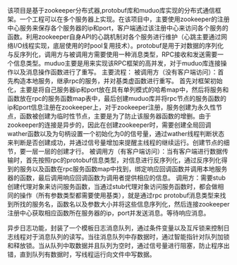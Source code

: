 该项目是基于zookeeper分布式器,protobuf库和muduo库实现的分布式通信框架。一个工程可以在多个服务器上实现。在该项目中，主要使用zookeeper的注册中心服务来保存各个服务器的ip和port，客户端通过该注册中心来访问各个服务的函数。利用zookeeper自身API的心跳机制对各个服务进行维护（心跳主要通过网络I/O线程实现，底层使用的时pool复用技术）。protobuf是用于对数据的序列化与反序列化，调用方与被调用方需要使用一种消息类型，RPC接收和发送需要一个信息类型。muduo主要是用来实现该RPC框架的高并发，对于muduo库连接操作以及消息操作函数进行了重写。
主要流程：
    被调用方（没有客户端访问）：首先构造本地服务，继承rpc的服务，并对基类虚函数进行重写。   首先对框架初始化，主要是将自己服务器ip和port放在具有单列模式的哈希map中，然后将服务和函数放在rpc的服务函数map表中，最后创建muduo库并将rpc节点的服务函数的ip和port信息注册在zookeeper上，对于zookeeper注册，服务创建为永久性节点，函数被创建为临时性节点，主要是为了防止该服务器函数的增删。由于zookeeper的连接是异步的，因此在创建zookeeper时，需要创建全局回调wather函数以及为句柄设置一个初始化为0的信号量，通过wather线程判断状态来判断是否创建成功，并通过信号量增加来提醒主线程的继续运行。创建节点的细节，要一层一层的创建才行。
    被调用方（有客户端访问）：当有客户端进行数据传输时，首先按照rpc的protobuf信息类型，对信息进行反序列化，通过反序列化得到的服务以及函数在rpc服务函数map中找到，绑定响应回调函数并调用本地服务器的函数，最后调用响应回调函数为调用者提供相应的信息。
    调用方：需要stub创建代理对象来访问服务函数，当通过stub代理对象访问服务函数时，都会做相同的操作（所有参数类型都需要使用基类），就是通过rpc protobuf消息类型来找到所找的服务名，函数名以及参数大小并将这些信息序列化，然后连接zookeeper注册中心获取相应函数所在服务器的ip，port并发送消息。等待响应消息。
    
异步日志功能，封装了一个模板日志消息队列，通过条件变量以及互斥锁来控制日志线程对于消息队列的读写。当往消息队列中存数据时，通过智能指针对队列加锁和释放锁。当从队列中取数据并且队列为空时，通过信号量进行阻塞，防止程序出错，直到队列有数据时，写线程运行向文件中写数据。
